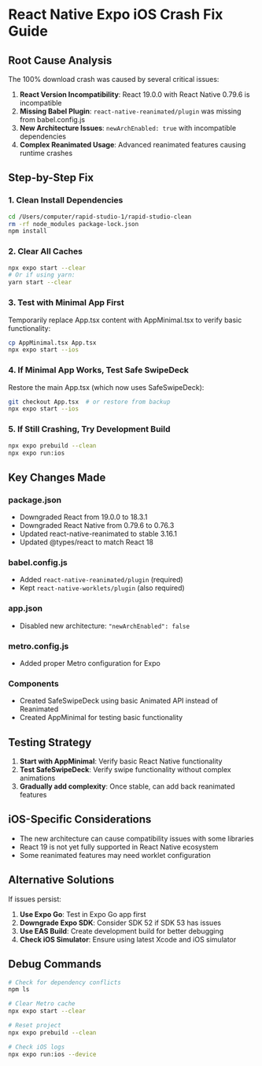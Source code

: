 # React Native Expo iOS Crash Fix Guide

## Root Cause Analysis

The 100% download crash was caused by several critical issues:

1. **React Version Incompatibility**: React 19.0.0 with React Native 0.79.6 is incompatible
2. **Missing Babel Plugin**: `react-native-reanimated/plugin` was missing from babel.config.js
3. **New Architecture Issues**: `newArchEnabled: true` with incompatible dependencies
4. **Complex Reanimated Usage**: Advanced reanimated features causing runtime crashes

## Step-by-Step Fix

### 1. Clean Install Dependencies
```bash
cd /Users/computer/rapid-studio-1/rapid-studio-clean
rm -rf node_modules package-lock.json
npm install
```

### 2. Clear All Caches
```bash
npx expo start --clear
# Or if using yarn:
yarn start --clear
```

### 3. Test with Minimal App First
Temporarily replace App.tsx content with AppMinimal.tsx to verify basic functionality:
```bash
cp AppMinimal.tsx App.tsx
npx expo start --ios
```

### 4. If Minimal App Works, Test Safe SwipeDeck
Restore the main App.tsx (which now uses SafeSwipeDeck):
```bash
git checkout App.tsx  # or restore from backup
npx expo start --ios
```

### 5. If Still Crashing, Try Development Build
```bash
npx expo prebuild --clean
npx expo run:ios
```

## Key Changes Made

### package.json
- Downgraded React from 19.0.0 to 18.3.1
- Downgraded React Native from 0.79.6 to 0.76.3
- Updated react-native-reanimated to stable 3.16.1
- Updated @types/react to match React 18

### babel.config.js
- Added `react-native-reanimated/plugin` (required)
- Kept `react-native-worklets/plugin` (also required)

### app.json
- Disabled new architecture: `"newArchEnabled": false`

### metro.config.js
- Added proper Metro configuration for Expo

### Components
- Created SafeSwipeDeck using basic Animated API instead of Reanimated
- Created AppMinimal for testing basic functionality

## Testing Strategy

1. **Start with AppMinimal**: Verify basic React Native functionality
2. **Test SafeSwipeDeck**: Verify swipe functionality without complex animations
3. **Gradually add complexity**: Once stable, can add back reanimated features

## iOS-Specific Considerations

- The new architecture can cause compatibility issues with some libraries
- React 19 is not yet fully supported in React Native ecosystem
- Some reanimated features may need worklet configuration

## Alternative Solutions

If issues persist:

1. **Use Expo Go**: Test in Expo Go app first
2. **Downgrade Expo SDK**: Consider SDK 52 if SDK 53 has issues
3. **Use EAS Build**: Create development build for better debugging
4. **Check iOS Simulator**: Ensure using latest Xcode and iOS simulator

## Debug Commands

```bash
# Check for dependency conflicts
npm ls

# Clear Metro cache
npx expo start --clear

# Reset project
npx expo prebuild --clean

# Check iOS logs
npx expo run:ios --device
```

